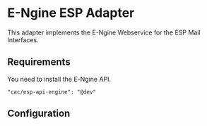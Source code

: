 E-Ngine ESP Adapter
===================

This adapter implements the E-Ngine Webservice for the ESP Mail Interfaces.

## Requirements
You need to install the E-Ngine API.

    "cac/esp-api-engine": "@dev"

## Configuration

